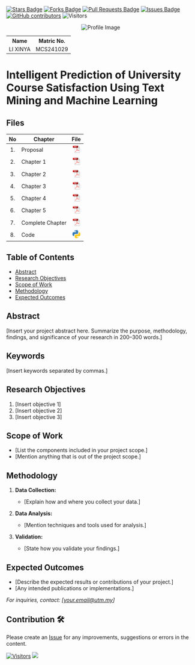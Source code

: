 <a href="https://github.com/drshahizan/research-design/stargazers"><img src="https://img.shields.io/github/stars/drshahizan/research-design" alt="Stars Badge"/></a>
<a href="https://github.com/drshahizan/research-design/network/members"><img src="https://img.shields.io/github/forks/drshahizan/research-design" alt="Forks Badge"/></a>
<a href="https://github.com/drshahizan/research-design/pulls"><img src="https://img.shields.io/github/issues-pr/drshahizan/research-design" alt="Pull Requests Badge"/></a>
<a href="https://github.com/drshahizan/research-design"><img src="https://img.shields.io/github/issues/drshahizan/research-design" alt="Issues Badge"/></a>
<a href="https://github.com/drshahizan/research-design/graphs/contributors"><img alt="GitHub contributors" src="https://img.shields.io/github/contributors/drshahizan/research-design?color=2b9348"></a>
![Visitors](https://api.visitorbadge.io/api/visitors?path=https%3A%2F%2Fgithub.com%2Fdrshahizan%2BDM&labelColor=%23d9e3f0&countColor=%23697689&style=flat)

<p align="center">
  <img height="300px" src="img/person_icon.png" alt="Profile Image">
</p>

<table align="center">
  <tr>
    <th>Name</th>
    <th>Matric No.</th>
  </tr>
  <tr>
    <td>LI XINYA</td>
    <td>MCS241029
</td>
  </tr>
</table>

# Intelligent Prediction of University Course Satisfaction Using Text Mining and Machine Learning

## Files

| No  | Chapter     |                                                 File |
| :-: | ---------- | :---------------------------------------------------------------------------------------------------: |
|  1.  | Proposal | <a href="Proposal-LIXINYA02.pdf"><img src="img/pdf.svg" width="24px" height="24px"></a> |
|  2.  | Chapter 1 | <a href="c1/Chapter1_LI XINYA.pdf"><img src="img/pdf.svg" width="24px" height="24px"></a> |
|  3.  | Chapter 2 | <a href="c2/Chapter2_Li Xinya.pdf"><img src="img/pdf.svg" width="24px" height="24px"></a> |
|  4.  | Chapter 3 | <a href="c3/Chapter3_LI XINYA.pdf"><img src="img/pdf.svg" width="24px" height="24px"></a> |
|  5.  | Chapter 4 | <a href="c4/Chapter4_LI XINYA.pdf"><img src="img/pdf.svg" width="24px" height="24px"></a> |
|  6.  | Chapter 5 | <a href="c5/Chapter5_LI XINYA.pdf"><img src="img/pdf.svg" width="24px" height="24px"></a> |
|  7.  | Complete Chapter | <a href="Full Chapter/All Chapters LIXINYA.pdf"><img src="img/pdf.svg" width="24px" height="24px"></a> |
|  8.  | Code | <a href="https://colab.research.google.com/drive/18pZmO_Z62Yqf4o0Sf4niZT4-TQHxWJWW?usp=sharing"><img src="img/python_icon.png" width="24px" height="24px"></a> |


## Table of Contents
- [Abstract](#abstract)
- [Research Objectives](#research-objectives)
- [Scope of Work](#scope-of-work)
- [Methodology](#methodology)
- [Expected Outcomes](#expected-outcomes)

## Abstract

[Insert your project abstract here. Summarize the purpose, methodology, findings, and significance of your research in 200–300 words.]

## Keywords

[Insert keywords separated by commas.]

## Research Objectives

1. [Insert objective 1]
2. [Insert objective 2]
3. [Insert objective 3]

## Scope of Work
- [List the components included in your project scope.]
- [Mention anything that is out of the project scope.]

## Methodology

1. **Data Collection:**
   - [Explain how and where you collect your data.]

2. **Data Analysis:**
   - [Mention techniques and tools used for analysis.]

3. **Validation:**
   - [State how you validate your findings.]

## Expected Outcomes

- [Describe the expected results or contributions of your project.]
- [Any intended publications or implementations.]

*For inquiries, contact: [your.email@utm.my]*

 




## Contribution 🛠️
Please create an [Issue](https://github.com/drshahizan/research-design/issues) for any improvements, suggestions or errors in the content.

[![Visitors](https://api.visitorbadge.io/api/visitors?path=https%3A%2F%2Fgithub.com%2Fdrshahizan&labelColor=%23697689&countColor=%23555555&style=plastic)](https://visitorbadge.io/status?path=https%3A%2F%2Fgithub.com%2Fdrshahizan)
![](https://hit.yhype.me/github/profile?user_id=81284918)


